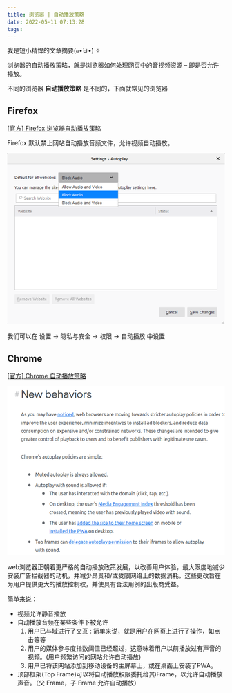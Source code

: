 ```yaml
---
title: 浏览器 | 自动播放策略
date: 2022-05-11 07:13:28
tags:
---
```


我是短小精悍的文章摘要(๑•̀ㅂ•́) ✧

<!-- more -->

浏览器的自动播放策略，就是浏览器如何处理网页中的音视频资源 – 即是否允许播放。

不同的浏览器 **自动播放策略** 是不同的，下面就常见的浏览器

## Firefox

[[官方\] Firefox 浏览器自动播放策略](https://support.mozilla.org/zh-CN/kb/Firefox的媒体自动播放设置)

Firefox 默认禁止网站自动播放音频文件，允许视频自动播放。

![Fx69Permissions-BlockAutoplay](../assets/浏览器-自动播放策略/2019-07-23-12-37-05-13bc40.png)

我们可以在 设置 -> 隐私与安全 -> 权限 -> 自动播放 中设置

## Chrome

[[官方\] Chrome 自动播放策略](https://developer.chrome.com/blog/autoplay/)

![img](../assets/浏览器-自动播放策略/图片-9.png)

web浏览器正朝着更严格的自动播放政策发展，以改善用户体验，最大限度地减少安装广告拦截器的动机，并减少昂贵和/或受限网络上的数据消耗。这些更改旨在为用户提供更大的播放控制权，并使具有合法用例的出版商受益。

简单来说：

- 视频允许静音播放
- 自动播放音频在某些条件下被允许
  1. 用户已与域进行了交互 : 简单来说，就是用户在网页上进行了操作，如点击等等
  2. 用户的媒体参与度指数阈值已经超过，这意味着用户以前播放过有声音的视频。(用户频繁访问的网站允许自动播放)
  3. 用户已将该网站添加到移动设备的主屏幕上，或在桌面上安装了PWA。
- 顶部框架(Top Frame)可以将自动播放权限委托给其iFrame，以允许自动播放声音。（父 Frame，子 Frame 允许自动播放）